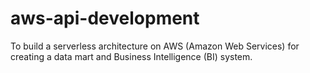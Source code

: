 # aws-api-development
To build a serverless architecture on AWS (Amazon Web Services) for creating a data mart and Business Intelligence (BI) system.
